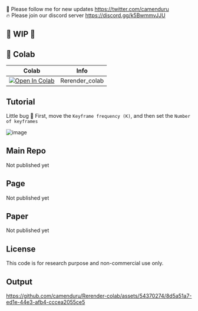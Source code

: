 🐣 Please follow me for new updates https://twitter.com/camenduru <br />
🔥 Please join our discord server https://discord.gg/k5BwmmvJJU

## 🚦 WIP 🚦

## 🦒 Colab

| Colab | Info
| --- | --- |
[![Open In Colab](https://colab.research.google.com/assets/colab-badge.svg)](https://colab.research.google.com/github/camenduru/Rerender-colab/blob/main/Rerender_colab.ipynb) | Rerender_colab

## Tutorial
Little bug 🐜 First, move the `Keyframe frequency (K)`, and then set the `Number of keyframes`

![image](https://github.com/camenduru/Rerender-colab/assets/54370274/7db8af5c-0697-49ce-8ef7-0f4c8d4f0a5d)

## Main Repo
Not published yet

## Page
Not published yet

## Paper
Not published yet

## License
This code is for research purpose and non-commercial use only.

## Output
https://github.com/camenduru/Rerender-colab/assets/54370274/8d5a51a7-ed1e-44e3-afb4-cccea2055ce5
